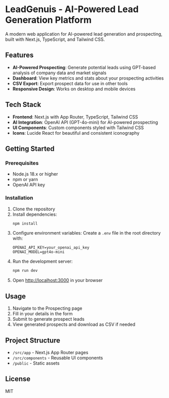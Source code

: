 # LeadGenuis - AI-Powered Lead Generation Platform

A modern web application for AI-powered lead generation and prospecting, built with Next.js, TypeScript, and Tailwind CSS.

## Features

- **AI-Powered Prospecting**: Generate potential leads using GPT-based analysis of company data and market signals
- **Dashboard**: View key metrics and stats about your prospecting activities
- **CSV Export**: Export prospect data for use in other tools
- **Responsive Design**: Works on desktop and mobile devices

## Tech Stack

- **Frontend**: Next.js with App Router, TypeScript, Tailwind CSS
- **AI Integration**: OpenAI API (GPT-4o-mini) for AI-powered prospecting
- **UI Components**: Custom components styled with Tailwind CSS
- **Icons**: Lucide React for beautiful and consistent iconography

## Getting Started

### Prerequisites

- Node.js 18.x or higher
- npm or yarn
- OpenAI API key

### Installation

1. Clone the repository
2. Install dependencies:
   ```bash
   npm install
   ```
3. Configure environment variables:
   Create a `.env` file in the root directory with:
   ```
   OPENAI_API_KEY=your_openai_api_key
   OPENAI_MODEL=gpt4o-mini
   ```
4. Run the development server:
   ```bash
   npm run dev
   ```
5. Open [http://localhost:3000](http://localhost:3000) in your browser

## Usage

1. Navigate to the Prospecting page
2. Fill in your details in the form
3. Submit to generate prospect leads
4. View generated prospects and download as CSV if needed

## Project Structure

- `/src/app` - Next.js App Router pages
- `/src/components` - Reusable UI components
- `/public` - Static assets

## License

MIT
